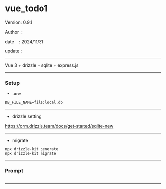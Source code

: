 ﻿# vue_todo1

 Version: 0.9.1

 Author  :
 
 date    : 2024/11/31

 update :

***

Vue 3 + drizzle + sqlite + express.js

***
### Setup
* .env
```
DB_FILE_NAME=file:local.db
```

***
* drizzle setting

https://orm.drizzle.team/docs/get-started/sqlite-new

***
* migrate
```
npx drizzle-kit generate
npx drizzle-kit migrate
```
***
### Prompt


```

```


***

